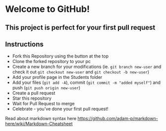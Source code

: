 # Welcome to GitHub!
## This project is perfect for your first pull request

## Instructions

- Fork this Repository using the button at the top
- Clone the forked repository to your pc
- Create a new branch for your modifications (ie. `git branch new-user` and check it out `git checkout new-user` and `git checkout -b new-user`)
- Add your profile page in the Students folder
- Add your files (`git add -A`), commit (`git commit -m "added myself"`) and push (`git push origin new-user`)
- Create a pull request
- Star this repository
- Wait for Pull Request to merge
- Celebrate - you've done your first pull request!

Read about markdown syntax here
https://github.com/adam-p/markdown-here/wiki/Markdown-Cheatsheet
